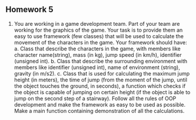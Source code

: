 ## Homework 5
1. You are working in a game development team. Part of your team are working for the graphics of the game. Your task is to provide them an easy to use framework (few classes) that will be used to calculate the movement of the characters in the game. Your framework should have: 
a. Class that describe the characters in the game, with members like character name(string), mass (in kg), jump speed (in km/h), identifier (unsigned int).
b. Class that describe the surrounding environment with members like identifier (unsigned int), name of environment (string), gravity (in m/s2).
c. Class that is used for calculating the maximum jump height (in meters), the time of jump (from the moment of the jump, until the object touches the ground, in seconds), a function which checks if the object is capable of jumping  on certain height (if the object is able to jump on the second step of a stairway).
Follow all the rules of OOP development and make the framework as easy to be used as possible. Make a main function containing demonstration of all the calculations. 
